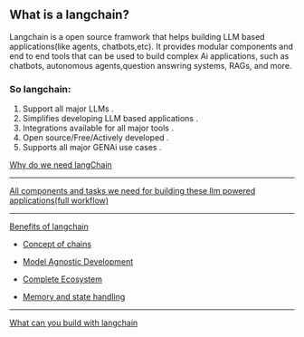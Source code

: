 ## What is a langchain?

Langchain is a open source framwork that helps building LLM based applications(like agents, chatbots,etc). It provides modular components and end to end tools that can be used to build complex Ai applications, such as chatbots, autonomous agents,question answring systems, RAGs, and more. 

### So langchain:
1. Support all major LLMs .
2. Simplifies developing LLM based applications .
3. Integrations available for all major tools .
4. Open source/Free/Actively developed .
5. Supports all major GENAi use cases .

[Why do we need langChain](https://youtu.be/nlz9j-r0U9U?si=jThnfiHWCkSm4vus&t=147)

----
[All components and tasks we need for building these llm powered applications(full workflow)](https://youtu.be/nlz9j-r0U9U?si=L8AIzohua_Ci4Hwj&t=287)


----
[Benefits of langchain](https://youtu.be/nlz9j-r0U9U?si=CgKqusHGVUtgvTZv&t=1604)
- [Concept of chains](https://youtu.be/nlz9j-r0U9U?si=428FVx97igxPAVpR&t=1607)

- [Model Agnostic Development](https://youtu.be/nlz9j-r0U9U?si=_AOK1u66h2lLpoEJ&t=1681)

- [Complete Ecosystem](https://youtu.be/nlz9j-r0U9U?si=I7gnA_JkG9dIV5st&t=1719)

- [Memory and state handling](https://youtu.be/nlz9j-r0U9U?si=xe2SKEHKXcoLZXua&t=1758)

-----

[What can you build with langchain](https://youtu.be/nlz9j-r0U9U?si=7laHS2hKfg1yxCE0&t=1841)
